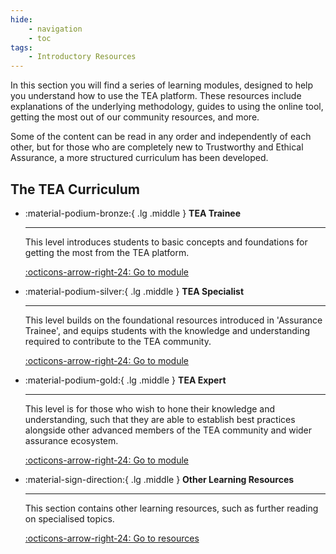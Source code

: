 ```yaml
---
hide:
    - navigation
    - toc
tags:
    - Introductory Resources
---
```


In this section you will find a series of learning modules, designed to help you understand how to use the TEA platform.
These resources include explanations of the underlying methodology, guides to using the online tool, getting the most out of our community resources, and more.

Some of the content can be read in any order and independently of each other, but for those who are completely new to Trustworthy and Ethical Assurance, a more structured curriculum has been developed.

## The TEA Curriculum

<div class="grid cards" markdown>

-   :material-podium-bronze:{ .lg .middle } __TEA Trainee__

    ---

    This level introduces students to basic concepts and foundations for getting the most from the TEA platform.

    [:octicons-arrow-right-24: Go to module](tea-trainee/index.md)

-   :material-podium-silver:{ .lg .middle } __TEA Specialist__

    ---

    This level builds on the foundational resources introduced in 'Assurance Trainee', and equips students with the knowledge and understanding required to contribute to the TEA community.

    [:octicons-arrow-right-24: Go to module](tea-specialist/index.md)

-   :material-podium-gold:{ .lg .middle } __TEA Expert__

    ---

    This level is for those who wish to hone their knowledge and understanding, such that they are able to establish best practices alongside other advanced members of the TEA community and wider assurance ecosystem.

    [:octicons-arrow-right-24: Go to module](tea-expert/index.md)

-   :material-sign-direction:{ .lg .middle } __Other Learning Resources__

    ---

    This section contains other learning resources, such as further reading on specialised topics.

    [:octicons-arrow-right-24: Go to resources](other-resources/index.md)

</div>

